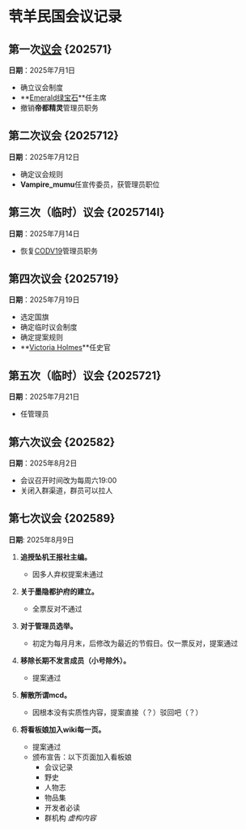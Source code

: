 # 茕羊民国会议记录

## 第一次[议会](../name/name_thing.md#meeting) {202571}
**日期**：2025年7月1日  
- 确立议会制度  
- **[Emerald绿宝石](../name/name.md#emerald)**任主席  
- 撤销**帝都精灵**管理员职务  

## 第二次议会 {2025712}
**日期**：2025年7月12日  
- 确定议会规则  
- **Vampire_mumu**任宣传委员，获管理员职位  

## 第三次（临时）议会 {2025714l}
**日期**：2025年7月14日    
- 恢复[CODV19](../name/name.md#codvi9)管理员职务  

## 第四次议会 {2025719}
**日期**：2025年7月19日  
- 选定国旗  
- 确定临时议会制度  
- 确定提案规则  
- **[Victoria Holmes](../name/name.md#wdly)**任史官  

## 第五次（临时）议会 {2025721}
**日期**：2025年7月21日   
-    任管理员  

## 第六次议会 {202582}
**日期**：2025年8月2日  
- 会议召开时间改为每周六19:00  
- 关闭入群渠道，群员可以拉人

## 第七次议会 {202589}
**日期**: 2025年8月9日  

1. **追授坠机王报社主编。**
   - 因多人弃权提案未通过

2. **关于墨隐都护府的建立。**
   - 全票反对不通过

3. **对于管理员选举。**
   - 初定为每月月末，后修改为最近的节假日。仅一票反对，提案通过

4. **移除长期不发言成员（小号除外）。**
   - 提案通过

5. **解散所谓mcd。**
   - 因根本没有实质性内容，提案直接（？）驳回吧（？）

6. **将看板娘加入wiki每一页。**
   - 提案通过
   - 颁布宣告：以下页面加入看板娘
     - 会议记录
     - 野史
     - 人物志
     - 物品集
     - 开发者必读
     - 群机构
*虚构内容*


 <script src="/js/dist/autoload.js"></script>
 <script>
// 页面加载完成后开始定期执行
window.addEventListener('load', () => {
  console.log("Live2D waifu script loaded.");
  
  // 初始执行一次
  updateWaifuStyle();

  // 每隔 1 秒检查一次 modelId 是否发生变化（例如其他脚本修改了 localStorage）
  setInterval(() => {
    console.log("running");
    updateWaifuStyle();
  }, 1000);
});
  </script>
<div id="giscus"></div>
<script src="https://giscus.app/client.js"
        data-repo="nomdn/GoatBook-Source"
        data-repo-id="R_kgDOPXYjCw"
        data-category="General"
        data-category-id="DIC_kwDOPXYjC84Ctwim"
        data-mapping="title"
        data-strict="0"
        data-reactions-enabled="1"
        data-emit-metadata="0"
        data-input-position="top"
        data-theme="preferred_color_scheme"
        data-lang="zh-CN"
        crossorigin="anonymous"
        async>
</script>
